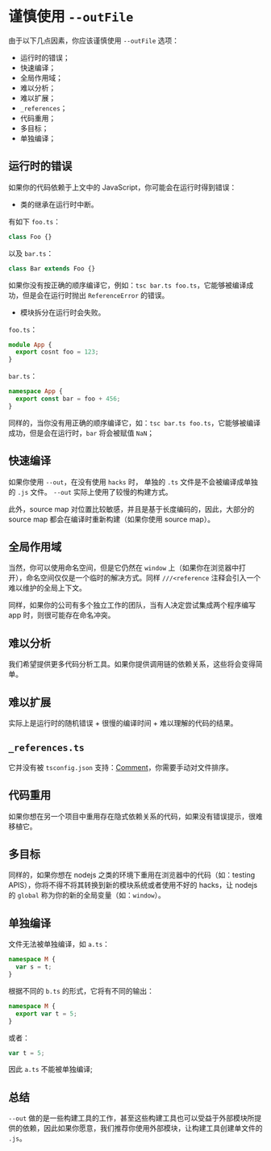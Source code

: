 # 谨慎使用 `--outFile`

由于以下几点因素，你应该谨慎使用 `--outFile` 选项：

- 运行时的错误；
- 快速编译；
- 全局作用域；
- 难以分析；
- 难以扩展；
- `_references`；
- 代码重用；
- 多目标；
- 单独编译；

## 运行时的错误

如果你的代码依赖于上文中的 JavaScript，你可能会在运行时得到错误：

- 类的继承在运行时中断。

有如下 `foo.ts`：

```ts
class Foo {}
```

以及 `bar.ts`：

```ts
class Bar extends Foo {}
```

如果你没有按正确的顺序编译它，例如：`tsc bar.ts foo.ts`，它能够被编译成功，但是会在运行时抛出 `ReferenceError` 的错误。

- 模块拆分在运行时会失败。

`foo.ts`：

```ts
module App {
  export cosnt foo = 123;
}
```

`bar.ts`：

```ts
namespace App {
  export const bar = foo + 456;
}
```

同样的，当你没有用正确的顺序编译它，如：`tsc bar.ts foo.ts`，它能够被编译成功，但是会在运行时，`bar` 将会被赋值 `NaN`；

## 快速编译

如果你使用 `--out`，在没有使用 `hacks` 时， 单独的 `.ts` 文件是不会被编译成单独的 `.js` 文件。 `--out` 实际上使用了较慢的构建方式。

此外，source map 对位置比较敏感，并且是基于长度编码的，因此，大部分的 source map 都会在编译时重新构建（如果你使用 source map）。

## 全局作用域

当然，你可以使用命名空间，但是它仍然在 `window` 上（如果你在浏览器中打开），命名空间仅仅是一个临时的解决方式。同样 `///<reference` 注释会引入一个难以维护的全局上下文。

同样，如果你的公司有多个独立工作的团队，当有人决定尝试集成两个程序编写 app 时，则很可能存在命名冲突。

## 难以分析

我们希望提供更多代码分析工具。如果你提供调用链的依赖关系，这些将会变得简单。

## 难以扩展

实际上是运行时的随机错误 + 很慢的编译时间 + 难以理解的代码的结果。

## `_references.ts`

它并没有被 `tsconfig.json` 支持：[Comment](https://github.com/Microsoft/TypeScript/issues/2472#issuecomment-85330803)，你需要手动对文件排序。

## 代码重用

如果你想在另一个项目中重用存在隐式依赖关系的代码，如果没有错误提示，很难移植它。

## 多目标

同样的，如果你想在 nodejs 之类的环境下重用在浏览器中的代码（如：testing APIS），你将不得不将其转换到新的模块系统或者使用不好的 hacks，让 nodejs 的 `global` 称为你的新的全局变量（如：`window`）。

## 单独编译

文件无法被单独编译，如 `a.ts`：

```ts
namespace M {
  var s = t;
}
```

根据不同的 `b.ts` 的形式，它将有不同的输出：

```ts
namespace M {
  export var t = 5;
}
```

或者：

```ts
var t = 5;
```

因此 `a.ts` 不能被单独编译;

## 总结

`--out` 做的是一些构建工具的工作，甚至这些构建工具也可以受益于外部模块所提供的依赖，因此如果你愿意，我们推荐你使用外部模块，让构建工具创建单文件的 `.js`。
